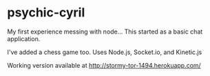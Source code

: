 psychic-cyril
=============

My first experience messing with node... This started as a basic chat application.

I've added a chess game too.  Uses Node.js, Socket.io, and Kinetic.js

Working version available at http://stormy-tor-1494.herokuapp.com/
